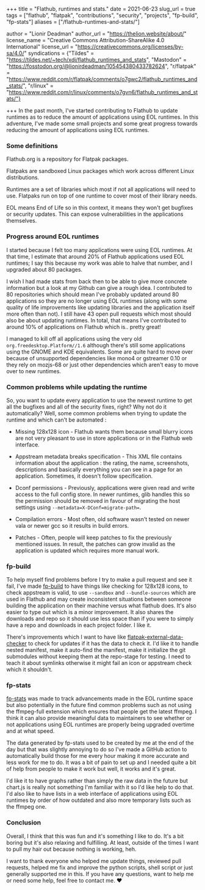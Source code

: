 +++
title = "Flathub, runtimes and stats."
date = 2021-06-23
slug_url = true
tags = ["flathub", "flatpak", "contributions", "security", "projects", "fp-build", "fp-stats"]
aliases = ["/flathub-runtimes-and-stats/"]

author = "Lionir Deadman"
author_url = "https://thelion.website/about/"
license_name = "Creative Commons Attribution-ShareAlike 4.0 International"
license_url = "https://creativecommons.org/licenses/by-sa/4.0/"
syndications = {"Tildes" = "https://tildes.net/~tech/xdi/flathub_runtimes_and_stats", "Mastodon" = "https://fosstodon.org/@lionirdeadman/105454380433782624", "r/flatpak" = "https://www.reddit.com/r/flatpak/comments/o7gwc2/flathub_runtimes_and_stats/", "r/linux" = "https://www.reddit.com/r/linux/comments/o7gvn6/flathub_runtimes_and_stats/"}

+++
In the past month, I've started contributing to Flathub to update runtimes as to reduce
the amount of applications using EOL runtimes. In this adventure, I've made some small
projects and some great progress towards reducing the amount of applications using EOL runtimes.
<!--more-->

### Some definitions

Flathub.org is a repository for Flatpak packages.

Flatpaks are sandboxed Linux packages which work across different Linux distributions.

Runtimes are a set of libraries which most if not all applications will need to use. Flatpaks run 
on top of one runtime to cover most of their library needs.

EOL means End of Life so in this context, it means they won't get bugfixes or security updates.
This can expose vulnerabilities in the applications themselves.

### Progress around EOL runtimes

I started because I felt too many applications were using EOL runtimes. At that time, I estimate that around 
20% of Flathub applications used EOL runtimes; I say this because my work was able to halve that number, and 
I upgraded about 80 packages.

I wish I had made stats from back then to be able to give more concrete information
but a look at my Github can give a rough idea. I contributed to 80 repositories
which should mean I've probably updated around 80 applications so they are no longer using
EOL runtimes (along with some quality of life improvements like updating libraries and the application itself more often than not).
I still have 43 open pull requests which most should also be about updating runtimes. 
In total, that means I've contributed to around 10% of applications on Flathub
which is.. pretty great!

I managed to kill off all applications using the very old `org.freedesktop.Platform//1.6` although
there's still some applications using the GNOME and KDE equivalents. Some are quite hard
to move over because of unsupported dependencies like mono4 or gstreamer 0.10 or they
rely on mozjs-68 or just other dependencies which aren't easy to move over to new runtimes.

### Common problems while updating the runtime

So, you want to update every application to use the newest runtime to get all the bugfixes and all
of the security fixes, right? Why not do it automatically? Well, some common problems when trying to update
the runtime and which can't be automated : 

- Missing 128x128 icon - Flathub wants them because small blurry icons are not very pleasant
to use in store applications or in the Flathub web interface.

- Appstream metadata breaks specification - This XML file contains information about the application : the rating,
the name, screenshots, descriptions and basically everything you can see in a page for an application. Sometimes,
it doesn't follow specification.

- Dconf permissions - Previously, applications were given read and write access to the full config store.
In newer runtimes, glib handles this so the permission should be removed in favour of migrating the host
settings using `--metadata=X-DConf=migrate-path=`.

- Compilation errors - Most often, old software wasn't tested on newer vala or newer gcc so it results
in build errors.

- Patches - Often, people will keep patches to fix the previously mentioned issues. In result, the patches
can grow invalid as the application is updated which requires more manual work.

### fp-build

To help myself find problems before I try to make a pull request and see it fail, I've made
[fp-build](https://github.com/lionirdeadman/fp-build) to have things like checking for 128x128
icons, to check appstream is valid, to use `--sandbox` and `--bundle-sources` which are
used in Flathub and may create inconsistent situations between someone building the application
on their machine versus what flathub does. It's also easier to type out which is a minor improvement.
It also shares the downloads and repo so it should use less space than if you were
to simply have a repo and downloads in each project folder. I like it. 

There's improvements which I want to have like [flatpak-external-data-checker](https://github.com/flathub/flatpak-external-data-checker) 
to check for updates if it has the data to check it. I'd like it to handle nested manifest, make it 
auto-find the manifest, make it initialize the git submodules without keeping them at the repo-stage for
testing. I need to teach it about symlinks otherwise it might fail an icon or appstream check which it shouldn't.

### fp-stats

[fp-stats](https://github.com/lionirdeadman/fp-stats) was made to track advancements
made in the EOL runtime space but also potentially in the future find common problems such 
as not using the ffmpeg-full extension which ensures that people get the latest ffmpeg.
I think it can also provide meaningful data to maintainers to see
whether or not applications using EOL runtimes are properly being upgraded overtime and at what
speed.

The data generated by fp-stats used to be created by me at the end of the day but that was
slightly annoying to do so I've made a GitHub action to automatically build those for me
every hour making it more accurate and less work for me to do. It was a bit of pain to set
up and I needed quite a bit of help from people to make it work but well, it works and it's
great.

I'd like it to have graphs rather than simply the raw data in the future but chart.js is
really not something I'm familiar with it so I'd like help to do that. I'd also like to have
lists in a web interface of applications using EOL runtimes by order of how outdated and also
more temporary lists such as the ffmpeg one.

### Conclusion

Overall, I think that this was fun and it's something I like to do. It's a bit boring but it's also 
relaxing and fulfilling. At least, outside of the times I want to pull my hair out because nothing
is working, heh.

I want to thank everyone who helped me update things, reviewed pull requests, helped me
fix and improve the python scripts, shell script or just generally supported me in this. If you have 
any questions, want to help me or need some help, feel free to contact me. ❤️
